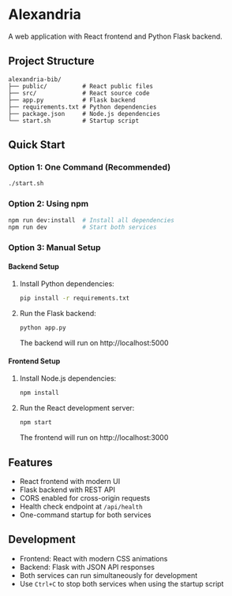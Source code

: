 # Alexandria

A web application with React frontend and Python Flask backend.

## Project Structure

```
alexandria-bib/
├── public/          # React public files
├── src/             # React source code
├── app.py           # Flask backend
├── requirements.txt # Python dependencies
├── package.json     # Node.js dependencies
└── start.sh         # Startup script
```

## Quick Start

### Option 1: One Command (Recommended)
```bash
./start.sh
```

### Option 2: Using npm
```bash
npm run dev:install  # Install all dependencies
npm run dev          # Start both services
```

### Option 3: Manual Setup

#### Backend Setup

1. Install Python dependencies:
   ```bash
   pip install -r requirements.txt
   ```

2. Run the Flask backend:
   ```bash
   python app.py
   ```
   
   The backend will run on http://localhost:5000

#### Frontend Setup

1. Install Node.js dependencies:
   ```bash
   npm install
   ```

2. Run the React development server:
   ```bash
   npm start
   ```
   
   The frontend will run on http://localhost:3000

## Features

- React frontend with modern UI
- Flask backend with REST API
- CORS enabled for cross-origin requests
- Health check endpoint at `/api/health`
- One-command startup for both services

## Development

- Frontend: React with modern CSS animations
- Backend: Flask with JSON API responses
- Both services can run simultaneously for development
- Use `Ctrl+C` to stop both services when using the startup script